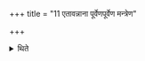 +++
title = "11 एतावन्नाना पूर्वेणपूर्वेण मन्त्रेण"

+++

<details><summary>थिते</summary>

11. (Only) this much is different: having put his arm into (the different Uparavas) respectively with each preceding formula he presses down (the earth with his fists) with the following metres.  

</details>

